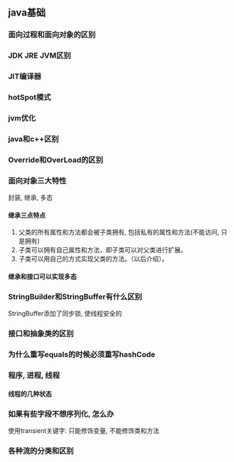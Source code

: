 ## java基础

### 面向过程和面向对象的区别

### JDK  JRE  JVM区别

### JIT编译器

### hotSpot模式

### jvm优化

### java和c++区别

### Override和OverLoad的区别

### 面向对象三大特性

封装, 继承, 多态

#### 继承三点特点

1. 父类的所有属性和方法都会被子类拥有, 包括私有的属性和方法(不能访问, 只是拥有)
2. 子类可以拥有自己属性和方法，即子类可以对父类进行扩展。
3. 子类可以用自己的方式实现父类的方法。（以后介绍）。

#### 继承和接口可以实现多态

### StringBuilder和StringBuffer有什么区别

StringBuffer添加了同步锁, 使线程安全的

### 接口和抽象类的区别

### 为什么重写equals的时候必须重写hashCode

### 程序, 进程, 线程

#### 线程的几种状态

### 如果有些字段不想序列化, 怎么办

使用transient关键字: 只能修饰变量, 不能修饰类和方法

### 各种流的分类和区别